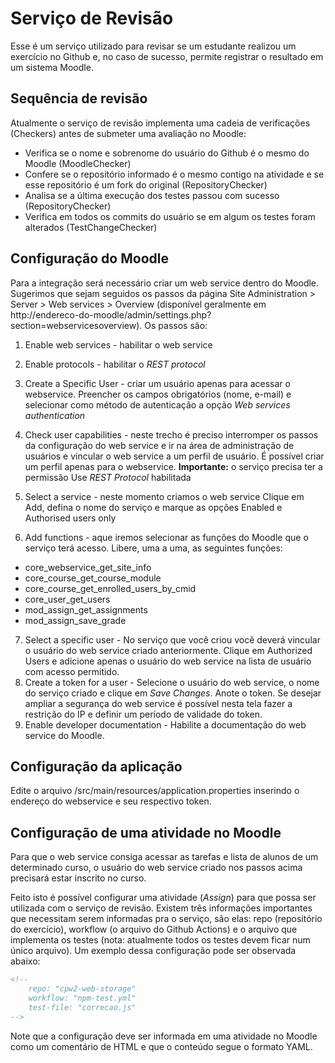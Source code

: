 # Serviço de Revisão

Esse é um serviço utilizado para revisar se um estudante realizou um exercício no Github e, no caso de sucesso, permite registrar o resultado em um sistema Moodle.

## Sequência de revisão

Atualmente o serviço de revisão implementa uma cadeia de verificações (Checkers) antes de submeter uma avaliação no Moodle:

* Verifica se o nome e sobrenome do usuário do Github é o mesmo do Moodle (MoodleChecker)
* Confere se o repositório informado é o mesmo contigo na atividade e se esse repositório é um fork do original (RepositoryChecker)
* Analisa se a última execução dos testes passou com sucesso (RepositoryChecker)
* Verifica em todos os commits do usuário se em algum os testes foram alterados (TestChangeChecker)

## Configuração do Moodle

Para a integração será necessário criar um web service dentro do Moodle. Sugerimos que sejam seguidos os passos da página Site Administration > Server > Web services > Overview (disponível geralmente em http://endereco-do-moodle/admin/settings.php?section=webservicesoverview). Os passos são:

1. Enable web services - habilitar o web service
2. Enable protocols - habilitar o *REST protocol*
3. Create a Specific User - criar um usuário apenas para acessar o webservice. Preencher os campos obrigatórios (nome, e-mail) e selecionar como método de autenticação a opção *Web services authentication*
4. Check user capabilities - neste trecho é preciso interromper os passos da configuração do web service e ir na área de administração de usuários e vincular o web service a um perfil de usuário. É possível criar um perfil apenas para o webservice. **Importante:** o serviço precisa ter a permissão Use *REST Protocol* habilitada

5. Select a service - neste momento criamos o web service Clique em Add, defina o nome do serviço e marque as opções Enabled e Authorised users only
6. Add functions - aque iremos selecionar as funções do Moodle que o serviço terá acesso. Libere, uma a uma, as seguintes funções:

* core_webservice_get_site_info
* core_course_get_course_module
* core_course_get_enrolled_users_by_cmid
* core_user_get_users
* mod_assign_get_assignments
* mod_assign_save_grade

7. Select a specific user - No serviço que você criou você deverá vincular o usuário do web service criado anteriormente. Clique em Authorized Users e adicione apenas o usuário do web service na lista de usuário com acesso permitido.
8. Create a token for a user - Selecione o usuário do web service, o nome do serviço criado e clique em *Save Changes*. Anote o token. Se desejar ampliar a segurança do web service é possível nesta tela fazer a restrição do IP e definir um período de validade do token.
9. Enable developer documentation - Habilite a documentação do web service do Moodle.

## Configuração da aplicação

Edite o arquivo /src/main/resources/application.properties inserindo o endereço do webservice e seu respectivo token.
## Configuração de uma atividade no Moodle

Para que o web service consiga acessar as tarefas e lista de alunos de um determinado curso, o usuário do web service criado nos passos acima precisará estar inscrito no curso.

Feito isto é possível configurar uma atividade (*Assign*) para que possa ser utilizada com o serviço de revisão. Existem três informações importantes que necessitam serem informadas pra o serviço, são elas: repo (repositório do exercício), workflow (o arquivo do Github Actions) e o arquivo que implementa os testes (nota: atualmente todos os testes devem ficar num único arquivo). Um exemplo dessa configuração pode ser observada abaixo:

```html
<!--
    repo: "cpw2-web-storage"
    workflow: "npm-test.yml"
    test-file: "correcao.js"
-->
```

Note que a configuração deve ser informada em uma atividade no Moodle como um comentário de HTML e que o conteúdo segue o formato YAML.